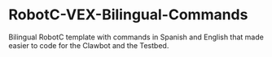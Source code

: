 # RobotC-VEX-Bilingual-Commands
Bilingual RobotC template with commands in Spanish and English that made easier to code for the Clawbot and the Testbed. 

